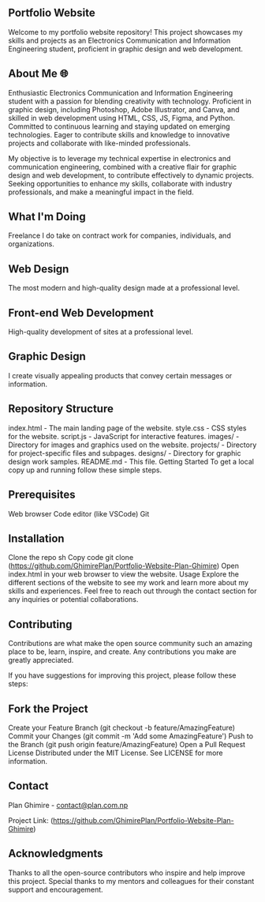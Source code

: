 ## Portfolio Website
Welcome to my portfolio website repository! This project showcases my skills and projects as an Electronics Communication and Information Engineering student, proficient in graphic design and web development.

## About Me 🌐
Enthusiastic Electronics Communication and Information Engineering student with a passion for blending creativity with technology. Proficient in graphic design, including Photoshop, Adobe Illustrator, and Canva, and skilled in web development using HTML, CSS, JS, Figma, and Python. Committed to continuous learning and staying updated on emerging technologies. Eager to contribute skills and knowledge to innovative projects and collaborate with like-minded professionals.

My objective is to leverage my technical expertise in electronics and communication engineering, combined with a creative flair for graphic design and web development, to contribute effectively to dynamic projects. Seeking opportunities to enhance my skills, collaborate with industry professionals, and make a meaningful impact in the field.

## What I'm Doing
Freelance
I do take on contract work for companies, individuals, and organizations.

## Web Design
The most modern and high-quality design made at a professional level.

## Front-end Web Development
High-quality development of sites at a professional level.

## Graphic Design
I create visually appealing products that convey certain messages or information.

## Repository Structure
index.html - The main landing page of the website.
style.css - CSS styles for the website.
script.js - JavaScript for interactive features.
images/ - Directory for images and graphics used on the website.
projects/ - Directory for project-specific files and subpages.
designs/ - Directory for graphic design work samples.
README.md - This file.
Getting Started
To get a local copy up and running follow these simple steps.

## Prerequisites
Web browser
Code editor (like VSCode)
Git
  
## Installation
Clone the repo
sh
Copy code
git clone (https://github.com/GhimirePlan/Portfolio-Website-Plan-Ghimire)
Open index.html in your web browser to view the website.
Usage
Explore the different sections of the website to see my work and learn more about my skills and experiences. Feel free to reach out through the contact section for any inquiries or potential collaborations.

## Contributing
Contributions are what make the open source community such an amazing place to be, learn, inspire, and create. Any contributions you make are greatly appreciated.

If you have suggestions for improving this project, please follow these steps:

## Fork the Project
Create your Feature Branch (git checkout -b feature/AmazingFeature)
Commit your Changes (git commit -m 'Add some AmazingFeature')
Push to the Branch (git push origin feature/AmazingFeature)
Open a Pull Request
License
Distributed under the MIT License. See LICENSE for more information.

## Contact
Plan Ghimire  - contact@plan.com.np

Project Link: (https://github.com/GhimirePlan/Portfolio-Website-Plan-Ghimire)

## Acknowledgments
Thanks to all the open-source contributors who inspire and help improve this project.
Special thanks to my mentors and colleagues for their constant support and encouragement.
